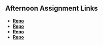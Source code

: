 ## Afternoon Assignment Links

* **[Repo](https://github.com/nmoehlmann/burgerShack)**
* **[Repo](https://github.com/nmoehlmann/lateSpring23_gregslistNode)**
* **[Repo](https://github.com/nmoehlmann/planets)**
* **[Repo](https://github.com/Swpogue/BarHopper)**
